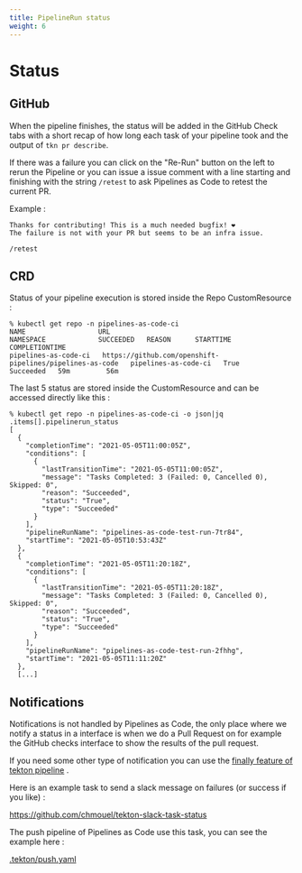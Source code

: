 ```yaml
---
title: PipelineRun status
weight: 6
---
```

# Status

## GitHub

When the pipeline finishes, the status will be added in the GitHub Check tabs
with a short recap of how long each task of your pipeline took and the output of
`tkn pr describe`.

If there was a failure you can click on the "Re-Run" button on the left to rerun
the Pipeline or you can issue a issue comment with a line starting and finishing
with the string `/retest` to ask Pipelines as Code to retest the current PR.

Example :

```text
Thanks for contributing! This is a much needed bugfix! ❤️
The failure is not with your PR but seems to be an infra issue.

/retest
```

## CRD

Status of your pipeline execution is stored inside the Repo CustomResource :

```console
% kubectl get repo -n pipelines-as-code-ci
NAME                  URL                                                        NAMESPACE             SUCCEEDED   REASON      STARTTIME   COMPLETIONTIME
pipelines-as-code-ci   https://github.com/openshift-pipelines/pipelines-as-code   pipelines-as-code-ci   True        Succeeded   59m         56m
```

The last 5 status are stored inside the CustomResource and can be accessed
directly like this :

```console
% kubectl get repo -n pipelines-as-code-ci -o json|jq .items[].pipelinerun_status
[
  {
    "completionTime": "2021-05-05T11:00:05Z",
    "conditions": [
      {
        "lastTransitionTime": "2021-05-05T11:00:05Z",
        "message": "Tasks Completed: 3 (Failed: 0, Cancelled 0), Skipped: 0",
        "reason": "Succeeded",
        "status": "True",
        "type": "Succeeded"
      }
    ],
    "pipelineRunName": "pipelines-as-code-test-run-7tr84",
    "startTime": "2021-05-05T10:53:43Z"
  },
  {
    "completionTime": "2021-05-05T11:20:18Z",
    "conditions": [
      {
        "lastTransitionTime": "2021-05-05T11:20:18Z",
        "message": "Tasks Completed: 3 (Failed: 0, Cancelled 0), Skipped: 0",
        "reason": "Succeeded",
        "status": "True",
        "type": "Succeeded"
      }
    ],
    "pipelineRunName": "pipelines-as-code-test-run-2fhhg",
    "startTime": "2021-05-05T11:11:20Z"
  },
  [...]
```

## Notifications

Notifications is not handled by Pipelines as Code, the only place where we
notify a status in a interface is when we do a Pull Request on for example the
GitHub checks interface to show the results of the pull request.

If you need some other type of notification you can use
the [finally feature of tekton pipeline](https://github.com/tektoncd/pipeline/blob/main/docs/pipelines.md#adding-finally-to-the-pipeline)
.

Here is an example task to send a slack message on failures (or success if you
like) :

<https://github.com/chmouel/tekton-slack-task-status>

The push pipeline of Pipelines as Code use this task, you can see the example
here :

[.tekton/push.yaml](https://github.com/openshift-pipelines/pipelines-as-code/blob/7b41cc3f769af40a84b7ead41c6f037637e95070/.tekton/push.yaml#L116)
